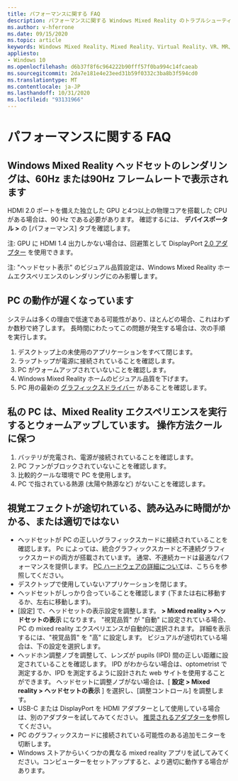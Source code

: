 ```yaml
---
title: パフォーマンスに関する FAQ
description: パフォーマンスに関する Windows Mixed Reality のトラブルシューティングは、標準のコンシューマーサポートドキュメントを超えています。
ms.author: v-hferrone
ms.date: 09/15/2020
ms.topic: article
keywords: Windows Mixed Reality、Mixed Reality、Virtual Reality、VR、MR、トラブルシューティング、エラー、ヘルプ、サポート、パフォーマンス
appliesto:
- Windows 10
ms.openlocfilehash: d6b37f8f6c964222b90fff57f0ba994c14fcaeab
ms.sourcegitcommit: 2da7e181e4e23eed31b59f0332c3ba8b3f594cd0
ms.translationtype: MT
ms.contentlocale: ja-JP
ms.lasthandoff: 10/31/2020
ms.locfileid: "93131966"
---
```

# <a name="performance-faqs"></a>パフォーマンスに関する FAQ

## <a name="is-my-windows-mixed-reality-headset-rendering-at-60hz-or-90hz-framerate"></a>Windows Mixed Reality ヘッドセットのレンダリングは、60Hz または90Hz フレームレートで表示されます

HDMI 2.0 ポートを備えた独立した GPU と4つ以上の物理コアを搭載した CPU がある場合は、90 Hz である必要があります。 確認するには、 **デバイスポータル >** の [パフォーマンス] タブを確認します。

注: GPU に HDMI 1.4 出力しかない場合は、回避策として DisplayPort [2.0 アダプター](recommended-adapters-for-windows-mixed-reality-capable-pcs.md) を使用できます。

注: "ヘッドセット表示" のビジュアル品質設定は、Windows Mixed Reality ホームエクスペリエンスのレンダリングにのみ影響します。

## <a name="my-pc-is-running-slowly"></a>PC の動作が遅くなっています

システムは多くの理由で低速である可能性があり、ほとんどの場合、これはわずか数秒で終了します。 長時間にわたってこの問題が発生する場合は、次の手順を実行します。

1. デスクトップ上の未使用のアプリケーションをすべて閉じます。
2. ラップトップが電源に接続されていることを確認します。
3. PC がウォームアップされていないことを確認します。
4. Windows Mixed Reality ホームのビジュアル品質を下げます。
5. PC 用の最新の [グラフィックスドライバー](other-questions.md#my-graphics-driver-isnt-supported-im-getting-graphics-driver-failure-errors) があることを確認します。

## <a name="my-pc-is-warming-up-as-i-run-the-mixed-reality-experiences-how-do-i-keep-it-cool"></a>私の PC は、Mixed Reality エクスペリエンスを実行するとウォームアップしています。 操作方法クールに保つ

1. バッテリが充電され、電源が接続されていることを確認します。
2. PC ファンがブロックされていないことを確認します。
3. 比較的クールな環境で PC を使用します。
4. PC で指されている熱源 (太陽や熱源など) がないことを確認します。

## <a name="my-visuals-are-choppy-load-slowly-or-dont-look-good"></a>視覚エフェクトが途切れている、読み込みに時間がかかる、または適切ではない

* ヘッドセットが PC の正しいグラフィックスカードに接続されていることを確認します。 Pc によっては、統合グラフィックスカードと不連続グラフィックスカードの両方が搭載されています。 通常、不連続カードは最適なパフォーマンスを提供します。 [PC ハードウェアの詳細について](windows-mixed-reality-minimum-pc-hardware-compatibility-guidelines.md)は、こちらを参照してください。
* デスクトップで使用していないアプリケーションを閉じます。
* ヘッドセットがしっかり合っていることを確認します (下または右に移動するか、左右に移動します)。
* [設定] で、ヘッドセットの表示設定を調整します。 **> Mixed reality > ヘッドセットの表示** になります。 "視覚品質" が "自動" に設定されている場合、PC の mixed reality エクスペリエンスが自動的に選択されます。 詳細を表示するには、"視覚品質" を "高" に設定します。 ビジュアルが途切れている場合は、下の設定を選択します。
* ヘッドホン調整ノブを調整して、レンズが pupils (IPD) 間の正しい距離に設定されていることを確認します。 IPD がわからない場合は、optometrist で測定するか、IPD を測定するように設計された web サイトを使用することができます。 ヘッドセットに調整ノブがない場合は、[ **設定 > Mixed reality > ヘッドセットの表示** ] を選択し、[調整コントロール] を調整します。
* USB-C または DisplayPort を HDMI アダプターとして使用している場合は、別のアダプターを試してみてください。 [推奨されるアダプターを](recommended-adapters-for-windows-mixed-reality-capable-pcs.md)参照してください。
* PC のグラフィックスカードに接続されている可能性のある追加モニターを切断します。
* Windows ストアからいくつかの異なる mixed reality アプリを試してみてください。コンピューターをセットアップすると、より適切に動作する場合があります。
